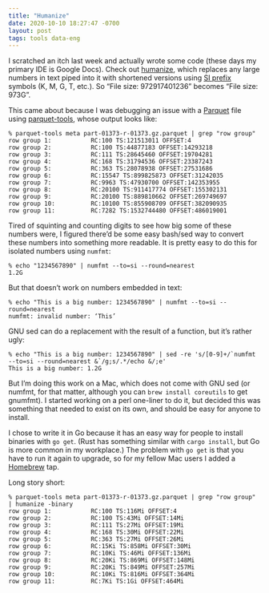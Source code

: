 ```yaml
--- 
title: "Humanize"
date: 2020-10-10 18:27:47 -0700
layout: post
tags: tools data-eng
---
```


I scratched an itch last week and actually wrote some code (these days my primary IDE is Google Docs). Check out [humanize](https://github.com/bgreenlee/humanize), which replaces any large numbers in text piped into it with shortened versions using [SI prefix](https://en.wikipedia.org/wiki/Metric_prefix) symbols (K, M, G, T, etc.). So “File size: 972917401236” becomes “File size: 973G”.

This came about because I was debugging an issue with a [Parquet](https://parquet.apache.org) file using [parquet-tools](https://github.com/apache/parquet-mr/tree/master/parquet-tools), whose output looks like:

	% parquet-tools meta part-01373-r-01373.gz.parquet | grep "row group"
	row group 1:           RC:100 TS:121513011 OFFSET:4 
	row group 2:           RC:100 TS:44877183 OFFSET:14293218 
	row group 3:           RC:111 TS:28645460 OFFSET:19704281 
	row group 4:           RC:168 TS:31794536 OFFSET:23387243 
	row group 5:           RC:363 TS:28078938 OFFSET:27531686 
	row group 6:           RC:15547 TS:899825873 OFFSET:31242035 
	row group 7:           RC:9963 TS:47930700 OFFSET:142353955 
	row group 8:           RC:20100 TS:911417774 OFFSET:155302131 
	row group 9:           RC:20100 TS:889810662 OFFSET:269749697 
	row group 10:          RC:10100 TS:855908709 OFFSET:382090935 
	row group 11:          RC:7282 TS:1532744480 OFFSET:486019001 

Tired of squinting and counting digits to see how big some of these numbers were, I figured there’d be some easy bash/sed way to convert these numbers into something more readable. It is pretty easy to do this for isolated numbers using `numfmt`: 

	% echo "1234567890" | numfmt --to=si --round=nearest
	1.2G

But that doesn’t work on numbers embedded in text:

	% echo "This is a big number: 1234567890" | numfmt --to=si --round=nearest
	numfmt: invalid number: ‘This’

GNU sed can do a replacement with the result of a function, but it’s rather ugly:

	% echo "This is a big number: 1234567890" | sed -re 's/[0-9]+/`numfmt --to=si --round=nearest &`/g;s/.*/echo &/;e'
	This is a big number: 1.2G

But I’m doing this work on a Mac, which does not come with GNU sed (or numfmt, for that matter, although you can `brew install coreutils` to get gnumfmt). I started working on a perl one-liner to do it, but decided this was something that needed to exist on its own, and should be easy for anyone to install.

I chose to write it in Go because it has an easy way for people to install binaries with `go get`. (Rust has something similar with `cargo install`, but Go is more common in my workplace.) The problem with `go get` is that you have to run it again to upgrade, so for my fellow Mac users I added a [Homebrew](https://brew.sh) tap.

Long story short:

	% parquet-tools meta part-01373-r-01373.gz.parquet | grep "row group" | humanize -binary
	row group 1:           RC:100 TS:116Mi OFFSET:4 
	row group 2:           RC:100 TS:43Mi OFFSET:14Mi 
	row group 3:           RC:111 TS:27Mi OFFSET:19Mi 
	row group 4:           RC:168 TS:30Mi OFFSET:22Mi 
	row group 5:           RC:363 TS:27Mi OFFSET:26Mi 
	row group 6:           RC:15Ki TS:858Mi OFFSET:30Mi 
	row group 7:           RC:10Ki TS:46Mi OFFSET:136Mi 
	row group 8:           RC:20Ki TS:869Mi OFFSET:148Mi 
	row group 9:           RC:20Ki TS:849Mi OFFSET:257Mi 
	row group 10:          RC:10Ki TS:816Mi OFFSET:364Mi 
	row group 11:          RC:7Ki TS:1Gi OFFSET:464Mi


